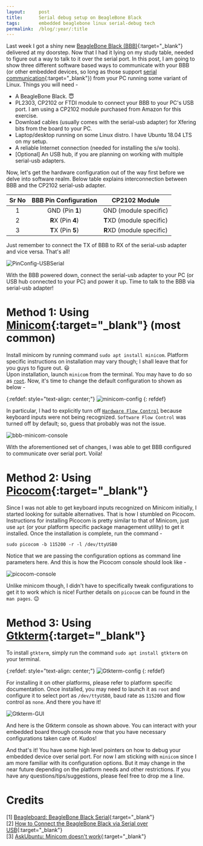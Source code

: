 ```yaml
---
layout: 	post
title: 		Serial debug setup on BeagleBone Black
tags:		embedded beaglebone linux serial-debug tech
permalink: 	/blog/:year/:title
---
```


Last week I got a shiny new [BeagleBone Black (BBB)][BeagleBoneBlack]{:target="_blank"} delivered at my doorstep. Now that I had it lying on my study table, needed to figure out a way to talk to it over the serial port. In this post, I am going to show three different software based ways to communicate with your BBB (or other embedded devices, so long as those support [serial communication][serial_communication]{:target="_blank"}) from your PC running some variant of Linux. Things you will need -

* A BeagleBone Black. :innocent:
* PL2303, CP2102 or FTDI module to connect your BBB to your PC's USB port. I am using a CP2102 module purchased from Amazon for this exercise.
* Download cables (usually comes with the serial-usb adapter) for Xfering bits from the board to your PC.
* Laptop/desktop running on some Linux distro. I have Ubuntu 18.04 LTS on my setup.
* A reliable Internet connection (needed for installing the s/w tools).
* [Optional] An USB hub, if you are planning on working with multiple serial-usb adapters.

Now, let's get the hardware configuration out of the way first before we delve into software realm. Below table explains interconnection between BBB and the CP2102 serial-usb adapter. <br />

| Sr No | BBB Pin Configuration | CP2102 Module |
| :-: | :-: | :-: |
1 | GND (Pin **1**) | GND (module specific)
2 | **R**X (Pin **4**) | **T**XD (module specific)
3 | **T**X (Pin **5**) | **R**XD (module specific)

Just remember to connect the TX of BBB to RX of the serial-usb adapter and vice versa. That's all!

![PinConfig-USBSerial](/assets/BBB-PinConfig-USBSerial.jpeg)

With the BBB powered down, connect the serial-usb adapter to your PC (or USB hub connected to your PC) and power it up. Time to talk to the BBB via serial-usb adapter!

# Method 1: Using [Minicom][Minicom]{:target="_blank"} (most common)

Install minicom by running command `sudo apt install minicom`. Platform specific instructions on installation may vary though; I shall leave that for you guys to figure out. :smiley:<br />
Upon installation, launch `minicom` from the terminal. You may have to do so as <ins>`root`</ins>. Now, it's time to change the default configuration to shown as below -

{:refdef: style="text-align: center;"}
![minicom-config](/assets/minicom-serial_port_config.png)
{: refdef}

In particular, I had to explicitly turn off <ins>`Hardware Flow Control`</ins> because keyboard inputs were not being recognized. `Software Flow Control` was turned off by default; so, guess that probably was not the issue.

![bbb-minicom-console](/assets/bbb-minicom-console.png)

With the aforementioned set of changes, I was able to get BBB configured to communicate over serial port. Voila!

# Method 2: Using [Picocom][Picocom]{:target="_blank"}

Since I was not able to get keyboard inputs recognized on Minicom initially, I started looking for suitable alternatives. That is how I stumbled on Picocom. Instructions for installing Picocom is pretty similar to that of Minicom, just use `apt` (or your platform specific package management utility) to get it installed. Once the installation is complete, run the command -

    sudo picocom -b 115200 -r -l /dev/ttyUSB0

Notice that we are passing the configuration options as command line parameters here. And this is how the Picocom console should look like -

![picocom-console](/assets/picocom-console.png)

Unlike minicom though, I didn't have to specifically tweak configurations to get it to work which is nice! Further details on `picocom` can be found in the `man pages`. :wink:

# Method 3: Using [Gtkterm][Gtkterm]{:target="_blank"}

To install `gtkterm`, simply run the command `sudo apt install gtkterm` on your terminal.

{:refdef: style="text-align: center;"}
![Gtkterm-config](/assets/Gtkterm-Serial_port_config.png)
{: refdef}

For installing it on other platforms, please refer to platform specific documentation. Once installed, you may need to launch it as `root` and configure it to select port as `/dev/ttyUSB0`, baud rate as `115200` and flow control as `none`. And there you have it!

![Gtkterm-GUI](/assets/Gtkterm-GUI.png)

And here is the Gtkterm console as shown above. You can interact with your embedded board through console now that you have necessary configurations taken care of. Kudos!

And that's it! You have some high level pointers on how to debug your embedded device over serial port. For now I am sticking with `minicom` since I am more familiar with its configuration options. But it may change in the near future depending on the platform needs and other restrictions. If you have any questions/tips/suggestions, please feel free to drop me a line.

# Credits

[1] [Beagleboard: BeagleBone Black Serial][BBB-Serial]{:target="_blank"} <br />
[2] [How to Connect the BeagleBone Black via Serial over USB][BBB-Serial-config]{:target="_blank"} <br />
[3] [AskUbuntu: Minicom doesn't work][askubuntu-minicom-doesnt-work]{:target="_blank"} <br />



[BeagleBoneBlack]: https://beagleboard.org/black
[serial_communication]: https://en.wikipedia.org/wiki/Serial_communication
[Minicom]: https://en.wikipedia.org/wiki/Minicom
[Picocom]: https://github.com/npat-efault/picocom
[Gtkterm]: https://www.linuxlinks.com/gtkterm/
[BBB-Serial]: https://elinux.org/Beagleboard:BeagleBone_Black_Serial
[BBB-Serial-config]: https://www.dummies.com/computers/beaglebone/how-to-connect-the-beaglebone-black-via-serial-over-usb/
[askubuntu-minicom-doesnt-work]: https://askubuntu.com/questions/638378/minicom-doesnt-work
